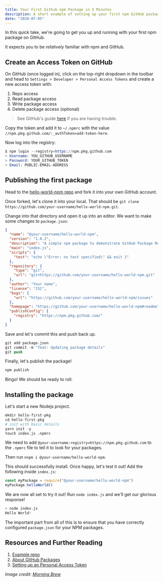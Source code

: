 ```yaml
---
title: Your First Github npm Package in 5 Minutes
description: A short example of setting up your first npm GitHub package
date: "2020-07-05"
---
```


In this quick take, we're going to get you up and running with your first npm package on GitHub.

It expects you to be _relatively_ familiar with npm and GitHub.

## Create an Access Token on GitHub

On GitHub (once logged in), click on the top-right dropdown in the toolbar and head to `Settings > Developer > Personal Access Tokens` and create a new access token with:

1. Repo access
2. Read package access
3. Write package access
4. Delete package access (optional)

> See GitHub's guide [here](https://docs.github.com/en/github/authenticating-to-github/creating-a-personal-access-token) if you are having trouble.

Copy the token and add it to `~/.npmrc` with the value `//npm.pkg.github.com/:_authToken=add-token-here`.

Now log into the registry:

```s
$ npm login --registry=https://npm.pkg.github.com
> Username: YOU_GITHUB_USERNAME
> Password: YOUR_GITHUB_TOKEN
> Email: PUBLIC-EMAIL-ADDRESS
```

## Publishing the first package

Head to the [hello-world-npm repo](https://github.com/Codertocat/hello-world-npm) and fork it into your own GitHub account.

Once forked, let's clone it into your local. That should be `git clone https://github.com/your-username/hello-world-npm.git`.

Change into that directory and open it up into an editor. We want to make some changes to `package.json`:

```json
{
  "name": "@your-username/hello-world-npm",
  "version": "1.0.2",
  "description": "A simple npm package to demonstrate GitHub Package Registry",
  "main": "index.js",
  "scripts": {
    "test": "echo \"Error: no test specified\" && exit 1"
  },
  "repository": {
    "type": "git",
    "url": "git+https://github.com/your-username/hello-world-npm.git"
  },
  "author": "Your name",
  "license": "ISC",
  "bugs": {
    "url": "https://github.com/your-username/hello-world-npm/issues"
  },
  "homepage": "https://github.com/your-username/hello-world-npm#readme",
  "publishConfig": {
    "registry": "https://npm.pkg.github.com/"
  }
}
```

Save and let's commit this and push back up.

```s
git add package.json
git commit -m "feat: Updating package details"
git push
```

Finally, let's publish the package!

```s
npm publish
```

Bingo! We should be ready to roll.

## Installing the package

Let's start a new Nodejs project.

```s
mkdir hello-first-pkg
cd hello-first-pkg
# init with basic details
yarn init -y
touch index.js .npmrc
```

We need to add `@your-username:registry=https://npm.pkg.github.com` to the `.npmrc` file to tell it to look for your packages.

Then run `nnpm i @your-username/hello-world-npm`.

This should successfully install. Once happy, let's test it out! Add the following inside `index.js`:

```javascript
const myPackage = require("@your-username/hello-world-npm")
myPackage.helloWorld()
```

We are now all set to try it out! Run `node index.js` and we'll get our glorious response!

```s
> node index.js
Hello World!
```

The important part from all of this is to ensure that you have correctly configured `package.json` for your NPM packages.

## Resources and Further Reading

1. [Example repo](https://github.com/Codertocat/hello-world-npm)
2. [About GitHub Packages](https://docs.github.com/en/packages/publishing-and-managing-packages/about-github-packages)
3. [Setting up an Personal Access Token](https://docs.github.com/en/github/authenticating-to-github/creating-a-personal-access-token)

_Image credit: [Morning Brew](https://unsplash.com/@morningbrew)_